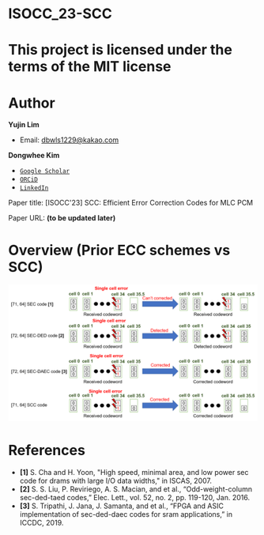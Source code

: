 # ISOCC_23-SCC

# This project is licensed under the terms of the MIT license

# Author

**Yujin Lim**
- Email: dbwls1229@kakao.com

**Dongwhee Kim**
- [```Google Scholar```](https://scholar.google.com/citations?user=8xzqA8YAAAAJ&hl=ko&oi=ao)
- [```ORCiD```](https://orcid.org/0009-0007-1673-1931?fbclid=PAAabkpwNHesKweJ6F2eGZDnFa2sch2211hf6ZY825YKuli5V7lcN7VIfT0CA)
- [```LinkedIn```](https://www.linkedin.com/in/dongwhee-kim-5753a8290)

Paper title: [ISOCC'23] SCC: Efficient Error Correction Codes for MLC PCM

Paper URL: **(to be updated later)**

# Overview (Prior ECC schemes vs SCC)
![A comparison of the four ECC schemes](https://github.com/xyz123479/ISOCC_23-SCC/blob/main/SCC.png)

# References
- **[1]** S. Cha and H. Yoon, "High speed, minimal area, and low power sec code for drams with large I/O data widths," in ISCAS, 2007.
- **[2]** S. S. Liu, P. Reviriego, A. S. Macian, and et al., “Odd-weight-column sec-ded-taed codes,” Elec. Lett., vol. 52, no. 2, pp. 119-120, Jan. 2016.
- **[3]**	S. Tripathi, J. Jana, J. Samanta, and et al., “FPGA and ASIC implementation of sec-ded-daec codes for sram applications,” in ICCDC, 2019.
